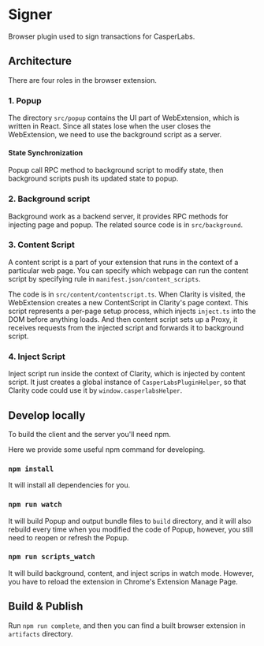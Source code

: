 # Signer
Browser plugin used to sign transactions for CasperLabs.

## Architecture 

There are four roles in the browser extension.

### 1. Popup

The directory `src/popup` contains the UI part of WebExtension, which is written in React. Since all states lose when the user closes the WebExtension, we need to use the background script as a server. 

#### State Synchronization

Popup call RPC method to background script to modify state, then background scripts push its updated state to popup.

### 2. Background script

Background work as a backend server, it provides RPC methods for injecting page and popup. The related source code is in `src/background`.

### 3. Content Script

A content script is a part of your extension that runs in the context of a particular web page. You can specify which webpage can run the content script by specifying rule in `manifest.json/content_scripts`. 

The code is in `src/content/contentscript.ts`. When Clarity is visited, the WebExtension creates a new ContentScript in Clarity's page context. This script represents a per-page setup process, which injects `inject.ts` into the DOM before anything loads.  And then content script sets up a Proxy, it receives requests from the injected script and forwards it to background script.

### 4. Inject Script

Inject script run inside the context of Clarity, which is injected by content script. It just creates a global instance of `CasperLabsPluginHelper`, so that Clarity code could use it by `window.casperlabsHelper`.

## Develop locally

To build the client and the server you'll need npm.

Here we provide some useful npm command for developing.

### `npm install`
It will install all dependencies for you.

### `npm run watch`

It will build Popup and output bundle files to `build` directory, and it will also rebuild every time when you modified the code of Popup, however, you still need to reopen or refresh the Popup.

### `npm run scripts_watch`

It will build background, content, and inject scrips in watch mode. However, you have to reload the extension in Chrome's Extension Manage Page.

## Build & Publish

Run `npm run complete`, and then you can find a built browser extension in `artifacts` directory.
